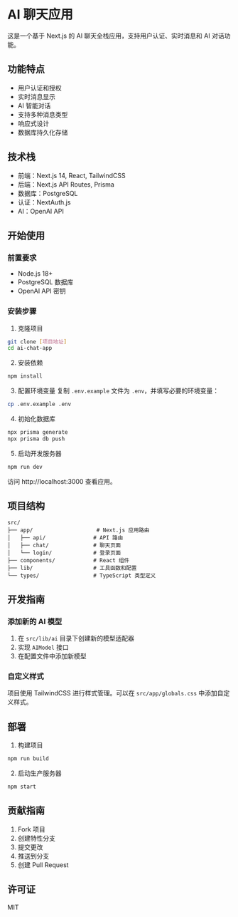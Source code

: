 # AI 聊天应用

这是一个基于 Next.js 的 AI 聊天全栈应用，支持用户认证、实时消息和 AI 对话功能。

## 功能特点

- 用户认证和授权
- 实时消息显示
- AI 智能对话
- 支持多种消息类型
- 响应式设计
- 数据库持久化存储

## 技术栈

- 前端：Next.js 14, React, TailwindCSS
- 后端：Next.js API Routes, Prisma
- 数据库：PostgreSQL
- 认证：NextAuth.js
- AI：OpenAI API

## 开始使用

### 前置要求

- Node.js 18+
- PostgreSQL 数据库
- OpenAI API 密钥

### 安装步骤

1. 克隆项目
```bash
git clone [项目地址]
cd ai-chat-app
```

2. 安装依赖
```bash
npm install
```

3. 配置环境变量
复制 `.env.example` 文件为 `.env`，并填写必要的环境变量：
```bash
cp .env.example .env
```

4. 初始化数据库
```bash
npx prisma generate
npx prisma db push
```

5. 启动开发服务器
```bash
npm run dev
```

访问 http://localhost:3000 查看应用。

## 项目结构

```
src/
├── app/                    # Next.js 应用路由
│   ├── api/               # API 路由
│   ├── chat/              # 聊天页面
│   └── login/             # 登录页面
├── components/            # React 组件
├── lib/                   # 工具函数和配置
└── types/                 # TypeScript 类型定义
```

## 开发指南

### 添加新的 AI 模型

1. 在 `src/lib/ai` 目录下创建新的模型适配器
2. 实现 `AIModel` 接口
3. 在配置文件中添加新模型

### 自定义样式

项目使用 TailwindCSS 进行样式管理。可以在 `src/app/globals.css` 中添加自定义样式。

## 部署

1. 构建项目
```bash
npm run build
```

2. 启动生产服务器
```bash
npm start
```

## 贡献指南

1. Fork 项目
2. 创建特性分支
3. 提交更改
4. 推送到分支
5. 创建 Pull Request

## 许可证

MIT
